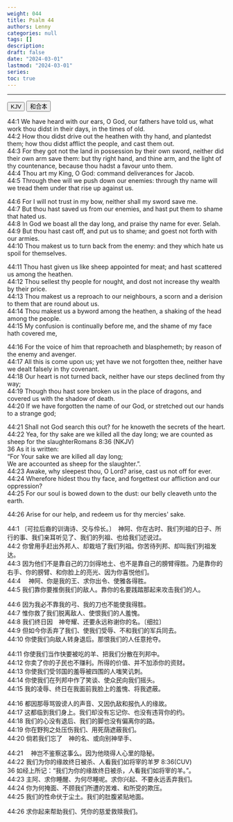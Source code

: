 ```yaml
---
weight: 044
title: Psalm 44
authors: Lenny
categories: null
tags: []
description: 
draft: false
date: "2024-03-01"
lastmod: "2024-03-01"
series: 
toc: true
---
```


<!--more-->
---

<!-- Tab links -->

<div class="tab">
  <button class="tablinks active" onclick="tablabel(event, 'english')">KJV</button>
  <button class="tablinks" onclick="tablabel(event, 'chinese')">和合本</button>
</div>

<!-- Tab content -->
<div id="english" class="tabcontent" style="display:block">

44:1 We have heard with our ears, O God, our fathers have told us, what work thou didst in their days, in the times of old.  
44:2 How thou didst drive out the heathen with thy hand, and plantedst them; how thou didst afflict the people, and cast them out.  
44:3 For they got not the land in possession by their own sword, neither did their own arm save them: but thy right hand, and thine arm, and the light of thy countenance, because thou hadst a favour unto them.  
44:4 Thou art my King, O God: command deliverances for Jacob.  
44:5 Through thee will we push down our enemies: through thy name will we tread them under that rise up against us.  

44:6 For I will not trust in my bow, neither shall my sword save me.  
44:7 But thou hast saved us from our enemies, and hast put them to shame that hated us.  
44:8 In God we boast all the day long, and praise thy name for ever. Selah.  
44:9 But thou hast cast off, and put us to shame; and goest not forth with our armies.  
44:10 Thou makest us to turn back from the enemy: and they which hate us spoil for themselves.  

44:11 Thou hast given us like sheep appointed for meat; and hast scattered us among the heathen.  
44:12 Thou sellest thy people for nought, and dost not increase thy wealth by their price.  
44:13 Thou makest us a reproach to our neighbours, a scorn and a derision to them that are round about us.  
44:14 Thou makest us a byword among the heathen, a shaking of the head among the people.  
44:15 My confusion is continually before me, and the shame of my face hath covered me,  

44:16 For the voice of him that reproacheth and blasphemeth; by reason of the enemy and avenger.  
44:17 All this is come upon us; yet have we not forgotten thee, neither have we dealt falsely in thy covenant.  
44:18 Our heart is not turned back, neither have our steps declined from thy way;  
44:19 Though thou hast sore broken us in the place of dragons, and covered us with the shadow of death.  
44:20 If we have forgotten the name of our God, or stretched out our hands to a strange god;  

44:21 Shall not God search this out? for he knoweth the secrets of the heart.  
44:22 Yea, for thy sake are we killed all the day long; we are counted as sheep for the slaughter<label for="" class="margin-toggle sidenote-number"></label><span class="sidenote">Romans 8:36 (NKJV)
<br>36 As it is written:
<br>“For Your sake we are killed all day long;
<br>We are accounted as sheep for the slaughter.”</span>.  
44:23 Awake, why sleepest thou, O Lord? arise, cast us not off for ever.  
44:24 Wherefore hidest thou thy face, and forgettest our affliction and our oppression?  
44:25 For our soul is bowed down to the dust: our belly cleaveth unto the earth.  

44:26 Arise for our help, and redeem us for thy mercies' sake.  
</div>

<div id="chinese" class="tabcontent">

44:1 〔可拉后裔的训诲诗、交与伶长。〕　神阿、你在古时、我们列祖的日子、所行的事、我们亲耳听见了、我们的列祖、也给我们述说过。  
44:2 你曾用手赶出外邦人、却栽培了我们列祖。你苦待列邦、却叫我们列祖发达。  
44:3 因为他们不是靠自己的刀剑得地土、也不是靠自己的膀臂得胜。乃是靠你的右手、你的膀臂、和你脸上的亮光、因为你喜悦他们。  
44:4 　神阿、你是我的王、求你出令、使雅各得胜。  
44:5 我们靠你要推倒我们的敌人。靠你的名要践踏那起来攻击我们的人。  

44:6 因为我必不靠我的弓、我的刀也不能使我得胜。  
44:7 惟你救了我们脱离敌人、使恨我们的人羞愧。  
44:8 我们终日因　神夸耀、还要永远称谢你的名。〔细拉〕  
44:9 但如今你丢弃了我们、使我们受辱、不和我们的军兵同去。  
44:10 你使我们向敌人转身退后。那恨我们的人任意抢夺。  

44:11 你使我们当作快要被吃的羊、把我们分散在列邦中。  
44:12 你卖了你的子民也不赚利。所得的价值、并不加添你的资财。  
44:13 你使我们受邻国的羞辱被四围的人嗤笑讥刺。  
44:14 你使我们在列邦中作了笑谈、使众民向我们摇头。  
44:15 我的凌辱、终日在我面前我脸上的羞愧、将我遮蔽。  

44:16 都因那辱骂毁谤人的声音、又因仇敌和报仇人的缘故。  
44:17 这都临到我们身上。我们却没有忘记你、也没有违背你的约。  
44:18 我们的心没有退后、我们的脚也没有偏离你的路。  
44:19 你在野狗之处压伤我们、用死荫遮蔽我们。  
44:20 倘若我们忘了　神的名、或向别神举手、  

44:21 　神岂不鉴察这事么。因为他晓得人心里的隐秘。  
44:22 我们为你的缘故终日被杀、人看我们如将宰的羊<label for="" class="margin-toggle sidenote-number"></label><span class="sidenote">罗 8:36(CUV)
<br>36 如经上所记：“我们为你的缘故终日被杀，人看我们如将宰的羊。”</span>。  
44:23 主阿、求你睡醒、为何尽睡呢。求你兴起、不要永远丢弃我们。  
44:24 你为何掩面、不顾我们所遭的苦难、和所受的欺压。  
44:25 我们的性命伏于尘土。我们的肚腹紧贴地面。  

44:26 求你起来帮助我们、凭你的慈爱救赎我们。  
</div>


